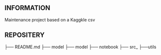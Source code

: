## INFORMATION
Maintenance project based on a Kaggkle csv

## REPOSITERY

├── README.md 
├── model
├── model
├── notebook
├── src_
    ├──utils
